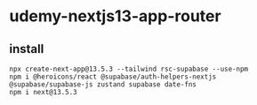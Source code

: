 # udemy-nextjs13-app-router

## install

```shell
npx create-next-app@13.5.3 --tailwind rsc-supabase --use-npm
npm i @heroicons/react @supabase/auth-helpers-nextjs @supabase/supabase-js zustand supabase date-fns
npm i next@13.5.3
```
